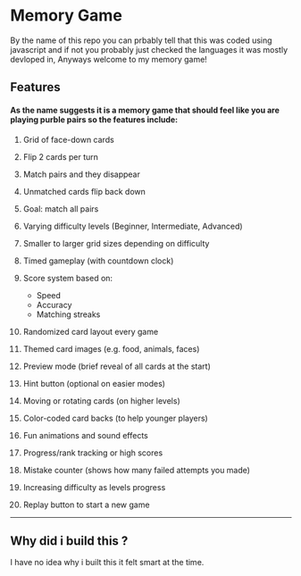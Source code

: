 # Memory Game

By the name of this repo you can prbably tell that this was coded using javascript and if not you probably just checked the languages it was mostly devloped in, Anyways welcome to my memory game!

## Features

#### As the name suggests it is a memory game that should feel like you are playing purble pairs so the features include:

1. Grid of face-down cards
2. Flip 2 cards per turn
3. Match pairs and they disappear
4. Unmatched cards flip back down
5. Goal: match all pairs
6. Varying difficulty levels (Beginner, Intermediate, Advanced)
7. Smaller to larger grid sizes depending on difficulty
8. Timed gameplay (with countdown clock)
9. Score system based on:

   - Speed
   - Accuracy
   - Matching streaks

10. Randomized card layout every game
11. Themed card images (e.g. food, animals, faces)
12. Preview mode (brief reveal of all cards at the start)
13. Hint button (optional on easier modes)
14. Moving or rotating cards (on higher levels)
15. Color-coded card backs (to help younger players)
16. Fun animations and sound effects
17. Progress/rank tracking or high scores
18. Mistake counter (shows how many failed attempts you made)
19. Increasing difficulty as levels progress
20. Replay button to start a new game

---

## Why did i build this ?

I have no idea why i built this it felt smart at the time.
